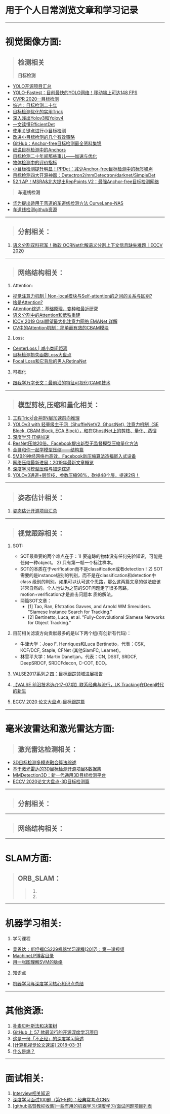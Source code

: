 
# 用于个人日常浏览文章和学习记录
-----------------------------

# 视觉图像方面:

> ## **检测相关**
> **目标检测**
  - [YOLO开源项目汇总](https://mp.weixin.qq.com/s/ye-W985naWr2HLvsth1kHw)
  - [YOLO-Fastest：目前最快的YOLO网络！移动端上可达148 FPS](https://mp.weixin.qq.com/s/S5TleBBjGqQsjnNnlGzybA)
  - [CVPR 2020--目标检测](https://mp.weixin.qq.com/s/fyr501_yGZGHGAlocPHEtw)
  - [综述：目标检测二十年](https://mp.weixin.qq.com/s/DnAVCE7rXj8SIb9tl_aCQA)
  - [目标检测优化的实用Trick](https://mp.weixin.qq.com/s/a9L5mqb6whTH2w8B3E-ECQ)
  - [深入浅出Yolov3和Yolov4](https://mp.weixin.qq.com/s/50HliXthSPMCjDrbQFs9qg)
  - [一文读懂EfficientDet](https://mp.weixin.qq.com/s/Bz5CpfrlIzlCk1g4g5O02Q)
  - [使用关键点进行小目标检测](https://mp.weixin.qq.com/s/UbCLqfyEOKUGnvySweUzMw)
  - [改进小目标检测的几个有效策略](https://mp.weixin.qq.com/s/XJz8SwQiGlck8oF6GeiQUw)
  - [GitHub：Anchor-free目标检测最全资料集锦](https://mp.weixin.qq.com/s/V32G5rYbmuYSjgKS9jW3BA)
  - [细说目标检测中的Anchors](https://mp.weixin.qq.com/s/vrrRy9exPsifNLodW9w6yw)
  - [目标检测二十年间那些事儿——加速与优化](https://mp.weixin.qq.com/s/Mf5bYWDz1pXvndrN36oV0g)
  - [物体检测中的评价指标](https://mp.weixin.qq.com/s/iy_ER5JykKX63maq3iXx9g)
  - [小目标检测提升明显！PPDet：减少Anchor-free目标检测中的标签噪声](https://mp.weixin.qq.com/s/Jl47numucnbfZduK3oeqGQ)
  - [目标检测四大开源神器：Detectron2/mmDetectron/darknet/SimpleDet](https://mp.weixin.qq.com/s/CrdkKj2nPiuUVYDs3Ky05g)
  - [52.1 AP！MSRA&北大提出RepPoints V2：最强Anchor-free目标检测网络](https://mp.weixin.qq.com/s/t3qmzIdoCPjlfmG1BYDGSw)
> **车道线检测**
  - [华为提出适用于弯道的车道线检测方法 CurveLane-NAS](https://mp.weixin.qq.com/s/LMo2aygHBFq0cA3hk-Eb_w)
  - [车道线检测github资源](https://github.com/amusi/awesome-lane-detection)

************************
> ## **分割相关：**
1. [语义分割双料冠军！微软 OCRNet化解语义分割上下文信息缺失难题｜ECCV 2020](https://mp.weixin.qq.com/s/83IX6JUFzo-wzSFNPRTWew)
************************
> ## **网络结构相关：**
1. Attention:
  - [视觉注意力机制 | Non-local模块与Self-attention的之间的关系与区别?](https://mp.weixin.qq.com/s/EXVdjF6_Ik20uecfeB7uuQ)
  - [啥是Attention?](https://mp.weixin.qq.com/s/k8PdZAld2ANVoekuyQxI3w)
  - [Attention综述：基础原理、变种和最近研究](https://mp.weixin.qq.com/s/t6IboWbX5ztdscDqUjdxXg)
  - [语义分割中的Attention和低秩重建](https://zhuanlan.zhihu.com/p/77834369)
  - [ICCV 2019 Oral期望最大化注意力网络 EMANet 详解](https://zhuanlan.zhihu.com/p/78018142)
  - [CV中的Attention机制：简单而有效的CBAM模块](https://mp.weixin.qq.com/s/gEcIcS5BSArFBX1CrPhVkA)
2. Loss:
  - [CenterLoss | 减小类间距离](https://mp.weixin.qq.com/s/adK65b-5EymuYtZZwD57CA)
  - [目标检测损失函数Loss大盘点](https://mp.weixin.qq.com/s/oGe0so06KwLWtrxqzPtAGA)
  - [Focal Loss和它背后的男人RetinaNet](https://mp.weixin.qq.com/s/MQbaXx2i9d3PG1WMsvQXKg)
3. 可视化
  - [跟我学万字长文：最前沿的特征可视化(CAM)技术](https://mp.weixin.qq.com/s/iWynAThQIesrGUt00cSdbA)
************************
> ## **模型剪枝,压缩和量化相关：**
1. [工程Trick|合并BN层加速前向推理](https://mp.weixin.qq.com/s/9vGqeEn0rHp_5rjz5hiAJw)
2. [YOLOv3 with 轻量级主干网（ShuffleNetV2, GhostNet), 注意力机制（SE Block, CBAM Block, ECA Block），和在GhostNet上的剪枝、量化、蒸馏](https://github.com/HaloTrouvaille/YOLO-Multi-Backbones-Attention)
3. [深度学习·压缩加速](ttps://www.yuque.com/yahei/hey-yahei/quantization.mxnet2)
4. [ResNet压缩20倍，Facebook提出新型无监督模型压缩量化方法](https://mp.weixin.qq.com/s/zKtB_geEgUyE3Kq9mxLyFw)
5. [金哥和你一起学模型压缩——结构篇](https://mp.weixin.qq.com/s/n7neAptKozRz5p5ctvKZrQ)
6. [5MB的神经网络也高效，Facebook新压缩算法造福嵌入式设备](https://mp.weixin.qq.com/s/kxR8XTpQKf4dLWOKXO5feg)
7. [网络压缩最新进展：2019年最新文章概览](https://mp.weixin.qq.com/s/HXxnhMjAchxKSidu45kOeg)
8. [深度学习模型压缩与加速综述](https://mp.weixin.qq.com/s/MDMtJxcU1_e1qWH3H8XrZQ)
9. [YOLOv3通道+层剪枝，参数压缩98%，砍掉48个层，提速2倍！](https://mp.weixin.qq.com/s/8ZgiDFvim5wT29icVmuK7g)
************************
> ## **姿态估计相关：**
1. [姿态估计开源项目汇总](https://mp.weixin.qq.com/s/JVvnbBblh-ZEP9nsTDZ8Rw)
************************

> ## **视觉跟踪相关：**
1. SOT:
    - SOT最重要的两个难点在于：1) 要追踪的物体没有任何先验知识，可能是任何一种object。 2) 只有第一帧一个标注样本。
    - SOT的本质在于verification而不是classification或者detection！2) SOT需要的是instance级别的判别，而不是在classification和detection中class       级别的判别。如果可以认可这个思路，那么这两篇文章的做法应该非常自然的。个人也认为之前的SOT问题走了很多弯路，motion+verification才是直击问题本       质的解法。
    - 两篇SOT文章：
      * [1] Tao, Ran, Efstratios Gavves, and Arnold WM Smeulders. "Siamese Instance Search for Tracking." 
      * [2] Bertinetto, Luca, et al. "Fully-Convolutional Siamese Networks for Object Tracking."
    
2. 目前相关滤波方向贡献最多的是以下两个组(有创新有代码)：
   - 牛津大学：Joao F. Henriques和Luca Bertinetto，代表：CSK, KCF/DCF, Staple, CFNet (其他SiamFC, Learnet)。
   - 林雪平大学：Martin Danelljan，代表：CN, DSST, SRDCF, DeepSRDCF, SRDCFdecon, C-COT, ECO。
3. [VALSE2017系列之四：目标跟踪领域进展报告](https://mp.weixin.qq.com/s/lXo9CHRszcNrqGPyElmRFg)

4. [【VALSE 前沿技术选介17-07期】联系经典与流行，LK Tracking在Deep时代的新生](https://mp.weixin.qq.com/s/4s54_cPu430n87P1fSPAyQ)
5. [ECCV 2020 论文大盘点-目标跟踪篇](https://mp.weixin.qq.com/s/JXh852lAk0xLS85T7-4PCA)

************************

# 毫米波雷达和激光雷达方面:
> ## **激光雷达检测相关：**
  - [3D目标检测多模态融合算法综述](https://mp.weixin.qq.com/s/k585YMtrLSUmyzBwYR313w)
  - [基于激光雷达的3D目标检测开源项目&数据集](https://mp.weixin.qq.com/s/PqelXFcg2OrGdepmdcELKA)
  - [MMDetection3D：新一代通用3D目标检测平台](https://mp.weixin.qq.com/s/AJWRGQWH3dIw02ElpRNbEg)
  - [ECCV 2020论文大盘点-3D目标检测篇](https://mp.weixin.qq.com/s/BTKKi_1mk6AbmO6xTVANCw)
************************
> ## **分割相关：**
************************
> ## **网络结构相关：**
************************

# SLAM方面:
> ## **ORB_SLAM：**
>> 1.
>> 2.
************************
# 机器学习相关:
1. 学习课程
  - [吴恩达：斯坦福CS229机器学习课程(2017)：第一课视频](https://mp.weixin.qq.com/s?__biz=MzA3NDY0MjAyOA==&mid=2247491525&amp;idx=2&amp;sn=f694b562f2c627bf5a301fd380bef76c&source=41#wechat_redirect)
  - [MachineLP博客目录](https://blog.csdn.net/u014365862/article/details/78422372)
  - [用一张图理解SVM的脉络](https://mp.weixin.qq.com/s/xkNlqVWZ8_YuX7H-iDmnoQ)
2. 知识点
  - [机器学习与深度学习核心知识点总结 ](https://mp.weixin.qq.com/s/JbwS9Zw6LVosDc_dk9rC-Q)
************************
# 其他资源:
1. [朴素贝叶斯法和决策树](http://blog.sina.com.cn/s/blog_62b0682a0101e8xn.html)
2. [GitHub 上 57 款最流行的开源深度学习项目](https://mp.weixin.qq.com/s/Ui8pe25z7HwuBc3xIW2m2A)
3. [这是一份「不正经」的深度学习简述](https://mp.weixin.qq.com/s/P9_DQlykS19WCFRlnSPvWw)
4. [[计算机视觉论文速递] 2018-03-31](https://mp.weixin.qq.com/s/tiGBmZBDih0isMxSLBA8jA)
5. [什么是熵？](https://mp.weixin.qq.com/s?__biz=MzA5ODEzMjIyMA==&mid=2247496227&amp;idx=3&amp;sn=c1b10a1a12bf05fd192a75d36d0f7d9d&source=41#wechat_redirect)
************************
# 面试相关:
1. [Interview相关知识](https://interview.huihut.com/#/)
2. [深度学习面试100题（第1-5题）：经典常考点CNN](https://www.cnblogs.com/think90/p/11461424.html)
3. [[github高赞教程收集]一些有用的机器学习/深度学习/面试问题项目列表](https://zhuanlan.zhihu.com/p/74160076)

